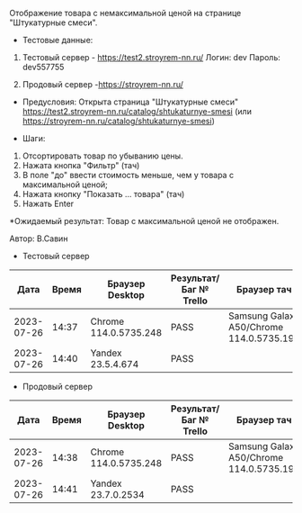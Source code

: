 Отображение товара с немаксимальной ценой на странице "Штукатурные смеси".

* Тестовые данные: 
1. Тестовый сервер - https://test2.stroyrem-nn.ru/
Логин: dev
Пароль: dev557755

2. Продовый сервер -https://stroyrem-nn.ru/

* Предусловия:
Открыта страница "Штукатурные смеси" https://test2.stroyrem-nn.ru/catalog/shtukaturnye-smesi (или https://stroyrem-nn.ru/catalog/shtukaturnye-smesi)

* Шаги:
1. Отсортировать товар по убыванию цены.
2. Нажата кнопка "Фильтр" (тач)
3. В поле "до" ввести стоимость меньше, чем у товара с максимальной ценой;
4. Нажата кнопку "Показать ... товара" (тач)
5. Нажать Enter

*Ожидаемый результат:
Товар с максимальной ценой не отображен.

Автор: В.Савин


* Тестовый сервер 

| Дата | Время | Браузер Desktop| Результат/Баг № Trello| Браузер тач| Результат/Баг № Trello| Дата релиза |Имя |
| --- | --- | --- | --- | --- | --- | --- | --- | 
|2023-07-26 | 14:37 | Chrome 114.0.5735.248 | PASS | Samsung Galaxy A50/Chrome 114.0.5735.196 | PASS | 04.07.23 | Наталья К. | 
|2023-07-26 | 14:40 | Yandex 23.5.4.674 | PASS |  |  | 04.07.23 | Наталья К. |


* Продовый сервер

| Дата | Время | Браузер Desktop| Результат/Баг № Trello| Браузер тач| Результат/Баг № Trello| Дата релиза |Имя |
| --- | --- | --- | --- | --- | --- | --- | --- | 
| 2023-07-26 | 14:38 | Chrome 114.0.5735.248 | PASS | Samsung Galaxy A50/Chrome 114.0.5735.196 | PASS | 04.07.23 | Наталья К. | 
| 2023-07-26 | 14:41 | Yandex 23.7.0.2534 | PASS |  |  | 04.07.23 | Наталья К. |